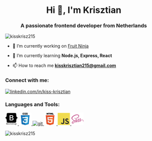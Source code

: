 <h1 align="center">Hi 👋, I'm Krisztian</h1>
<h3 align="center">A passionate frontend developer from Netherlands</h3>

<p align="left"> <img src="https://komarev.com/ghpvc/?username=kisskrisz215&label=Profile%20views&color=0e75b6&style=flat" alt="kisskrisz215" /> </p>

- 🔭 I’m currently working on [Fruit Ninja](https://github.com/KissKrisz215/fruit-ninja)

- 🌱 I’m currently learning **Node.js, Express, React**

- 📫 How to reach me **kisskrisztian215@gmail.com**

<h3 align="left">Connect with me:</h3>
<p align="left">
<a href="https://linkedin.com/in/linkedin.com/in/kiss-krisztian" target="blank"><img align="center" src="https://raw.githubusercontent.com/rahuldkjain/github-profile-readme-generator/master/src/images/icons/Social/linked-in-alt.svg" alt="linkedin.com/in/kiss-krisztian" height="30" width="40" /></a>
</p>

<h3 align="left">Languages and Tools:</h3>
<p align="left"> <a href="https://getbootstrap.com" target="_blank" rel="noreferrer"> <img src="https://raw.githubusercontent.com/devicons/devicon/master/icons/bootstrap/bootstrap-plain-wordmark.svg" alt="bootstrap" width="40" height="40"/> </a> <a href="https://www.w3schools.com/css/" target="_blank" rel="noreferrer"> <img src="https://raw.githubusercontent.com/devicons/devicon/master/icons/css3/css3-original-wordmark.svg" alt="css3" width="40" height="40"/> </a> <a href="https://git-scm.com/" target="_blank" rel="noreferrer"> <img src="https://www.vectorlogo.zone/logos/git-scm/git-scm-icon.svg" alt="git" width="40" height="40"/> </a> <a href="https://www.w3.org/html/" target="_blank" rel="noreferrer"> <img src="https://raw.githubusercontent.com/devicons/devicon/master/icons/html5/html5-original-wordmark.svg" alt="html5" width="40" height="40"/> </a> <a href="https://developer.mozilla.org/en-US/docs/Web/JavaScript" target="_blank" rel="noreferrer"> <img src="https://raw.githubusercontent.com/devicons/devicon/master/icons/javascript/javascript-original.svg" alt="javascript" width="40" height="40"/> </a> <a href="https://sass-lang.com" target="_blank" rel="noreferrer"> <img src="https://raw.githubusercontent.com/devicons/devicon/master/icons/sass/sass-original.svg" alt="sass" width="40" height="40"/> </a> </p>

<p><img align="center" src="https://github-readme-stats.vercel.app/api/top-langs?username=kisskrisz215&show_icons=true&locale=en&layout=compact" alt="kisskrisz215" /></p>
